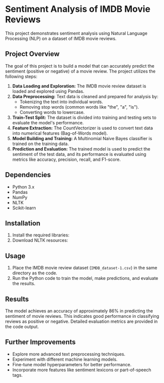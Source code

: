 # Sentiment Analysis of IMDB Movie Reviews

This project demonstrates sentiment analysis using Natural Language Processing (NLP) on a dataset of IMDB movie reviews. 

## Project Overview

The goal of this project is to build a model that can accurately predict the sentiment (positive or negative) of a movie review.  The project utilizes the following steps:

1. **Data Loading and Exploration:**  The IMDB movie review dataset is loaded and explored using Pandas.
2. **Data Preprocessing:**  Text data is cleaned and prepared for analysis by:
    * Tokenizing the text into individual words.
    * Removing stop words (common words like "the", "a", "is").
    * Converting words to lowercase.
3. **Train-Test Split:** The dataset is divided into training and testing sets to evaluate the model's performance.
4. **Feature Extraction:** The CountVectorizer is used to convert text data into numerical features (Bag-of-Words model).
5. **Model Building and Training:**  A Multinomial Naive Bayes classifier is trained on the training data.
6. **Prediction and Evaluation:** The trained model is used to predict the sentiment of the test data, and its performance is evaluated using metrics like accuracy, precision, recall, and F1-score.

## Dependencies

* Python 3.x
* Pandas
* NumPy
* NLTK
* Scikit-learn

## Installation

1. Install the required libraries:
2. Download NLTK resources:

## Usage

1. Place the IMDB movie review dataset (`IMDB_dataset-1.csv`) in the same directory as the code.
2. Run the Python code to train the model, make predictions, and evaluate the results.

## Results

The model achieves an accuracy of approximately 86% in predicting the sentiment of movie reviews. This indicates good performance in classifying reviews as positive or negative. Detailed evaluation metrics are provided in the code output.

## Further Improvements

* Explore more advanced text preprocessing techniques.
* Experiment with different machine learning models.
* Fine-tune model hyperparameters for better performance.
* Incorporate more features like sentiment lexicons or part-of-speech tags.
   
